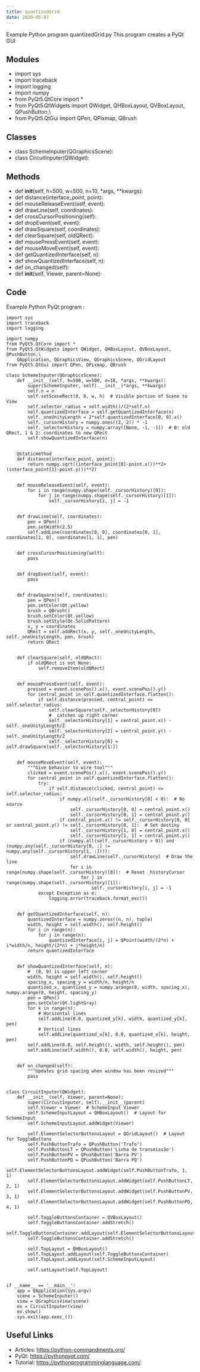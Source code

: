 ```yaml
---
title: quantizedGrid
date: 2020-05-07
---
```

Example Python program quantizedGrid.py
This program creates a PyQt GUI

## Modules

* import sys
* import traceback
* import logging
* import numpy
* from PyQt5.QtCore import *
* from PyQt5.QtWidgets import QWidget, QHBoxLayout, QVBoxLayout, QPushButton,\
* from PyQt5.QtGui import QPen, QPixmap, QBrush

## Classes

* class SchemeInputer(QGraphicsScene):
* class CircuitInputer(QWidget):

## Methods

* def __init__(self, h=500, w=500, n=10, *args, **kwargs):
* def distance(interface_point, point):
* def mouseReleaseEvent(self, event):
* def drawLine(self, coordinates):
* def crossCursorPositioning(self):
* def dropEvent(self, event):
* def drawSquare(self, coordinates):
* def clearSquare(self, oldQRect):
* def mousePressEvent(self, event):
* def mouseMoveEvent(self, event):
* def getQuantizedInterface(self, n):
* def showQuantizedInterface(self, n):
* def on_changed(self):
* def __init__(self, Viewer, parent=None):

## Code

Example Python PyQt program :

    import sys
    import traceback
    import logging
    
    import numpy
    from PyQt5.QtCore import *
    from PyQt5.QtWidgets import QWidget, QHBoxLayout, QVBoxLayout, QPushButton,\
        QApplication, QGraphicsView, QGraphicsScene, QGridLayout
    from PyQt5.QtGui import QPen, QPixmap, QBrush
    
    class SchemeInputer(QGraphicsScene):
        def __init__(self, h=500, w=500, n=10, *args, **kwargs):
            super(SchemeInputer, self).__init__(*args, **kwargs)
            self.n = n
            self.setSceneRect(0, 0, w, h)  # Visible portion of Scene to View
            self.selector_radius = self.width()/(2*self.n)
            self.quantizedInterface = self.getQuantizedInterface(n)
            self._oneUnityLength = 2*self.quantizedInterface[0, 0].x()
            self._cursorHistory = numpy.ones((2, 2)) * -1
            self._selectorHistory = numpy.array([None, -1, -1])  # 0: old QRect, 1 & 2: coordinates to new QRect
            self.showQuantizedInterface(n)
    
    
        @staticmethod
        def distance(interface_point, point):
            return numpy.sqrt((interface_point[0]-point.x())**2+(interface_point[1]-point.y())**2)
    
    
        def mouseReleaseEvent(self, event):
            for i in range(numpy.shape(self._cursorHistory)[0]):
                for j in range(numpy.shape(self._cursorHistory)[1]):
                    self._cursorHistory[i, j] = -1
    
    
        def drawLine(self, coordinates):
            pen = QPen()
            pen.setWidth(2.5)
            self.addLine(coordinates[0, 0], coordinates[0, 1], coordinates[1, 0], coordinates[1, 1], pen)
    
    
        def crossCursorPositioning(self):
            pass
    
    
        def dropEvent(self, event):
            pass
    
    
        def drawSquare(self, coordinates):
            pen = QPen()
            pen.setColor(Qt.yellow)
            brush = QBrush()
            brush.setColor(Qt.yellow)
            brush.setStyle(Qt.SolidPattern)
            x, y = coordinates
            QRect = self.addRect(x, y, self._oneUnityLength, self._oneUnityLength, pen, brush)
            return QRect
    
    
        def clearSquare(self, oldQRect):
            if oldQRect is not None:
                self.removeItem(oldQRect)
    
    
        def mousePressEvent(self, event):
            pressed = event.scenePos().x(), event.scenePos().y()
            for central_point in self.quantizedInterface.flatten():
                if self.distance(pressed, central_point) <= self.selector_radius:
                    self.clearSquare(self._selectorHistory[0])
                    #  catches up right corner
                    self._selectorHistory[1] = central_point.x() - self._oneUnityLength/2
                    self._selectorHistory[2] = central_point.y() - self._oneUnityLength/2
                    self._selectorHistory[0] = self.drawSquare(self._selectorHistory[1:])
    
    
        def mouseMoveEvent(self, event):
            """Give behavior to wire tool"""
            clicked = event.scenePos().x(), event.scenePos().y()
            for central_point in self.quantizedInterface.flatten():
                try:
                    if self.distance(clicked, central_point) <= self.selector_radius:
                        if numpy.all(self._cursorHistory[0] < 0):  # No source
                            self._cursorHistory[0, 0] = central_point.x()
                            self._cursorHistory[0, 1] = central_point.y()
                        if central_point.x() != self._cursorHistory[0, 0] or central_point.y() != self._cursorHistory[0, 1]:  # Set destiny
                            self._cursorHistory[1, 0] = central_point.x()
                            self._cursorHistory[1, 1] = central_point.y()
                        if (numpy.all(self._cursorHistory > 0)) and (numpy.any(self._cursorHistory[0, :] != numpy.any(self._cursorHistory[1, :]))):
                            self.drawLine(self._cursorHistory)  # Draw the line
                            for i in range(numpy.shape(self._cursorHistory)[0]):  # Reset _historyCursor
                                for j in range(numpy.shape(self._cursorHistory)[1]):
                                    self._cursorHistory[i, j] = -1
                except Exception as e:
                    logging.error(traceback.format_exc())
    
    
        def getQuantizedInterface(self, n):
            quantizedInterface = numpy.zeros((n, n), tuple)
            width, height = self.width(), self.height()
            for i in range(n):
                for j in range(n):
                    quantizedInterface[i, j] = QPoint(width/(2*n) + i*width/n, height/(2*n) + j*height/n)
            return quantizedInterface
    
    
        def showQuantizedInterface(self, n):
            #  (0, 0) is upper left corner
            width, height = self.width(), self.height()
            spacing_x, spacing_y = width/n, height/n
            quantized_x, quantized_y = numpy.arange(0, width, spacing_x), numpy.arange(0, height, spacing_y)
            pen = QPen()
            pen.setColor(Qt.lightGray)
            for k in range(n):
                # Horizontal lines
                self.addLine(0.0, quantized_y[k], width, quantized_y[k], pen)
                # Vertical lines
                self.addLine(quantized_x[k], 0.0, quantized_x[k], height, pen)
            self.addLine(0.0, self.height(), width, self.height(), pen)
            self.addLine(self.width(), 0.0, self.width(), height, pen)
            
            
        def on_changed(self):
            """Updates grid spacing when window has been resized"""
            pass
    
    
    class CircuitInputer(QWidget):
        def __init__(self, Viewer, parent=None):
            super(CircuitInputer, self).__init__(parent)
            self.Viewer = Viewer  # SchemeInput Viewer
            self.SchemeInputLayout = QHBoxLayout()  # Layout for SchemeInput
            self.SchemeInputLayout.addWidget(Viewer)
    
            self.ElementSelectorButtonsLayout = QGridLayout()  # Layout for ToggleButtons
            self.PushButtonTrafo = QPushButton('Trafo')
            self.PushButtonLT = QPushButton('Linha de transmissão')
            self.PushButtonPV = QPushButton('Barra PV')
            self.PushButtonPQ = QPushButton('Barra PQ')
            self.ElementSelectorButtonsLayout.addWidget(self.PushButtonTrafo, 1, 1)
            self.ElementSelectorButtonsLayout.addWidget(self.PushButtonLT, 2, 1)
            self.ElementSelectorButtonsLayout.addWidget(self.PushButtonPV, 3, 1)
            self.ElementSelectorButtonsLayout.addWidget(self.PushButtonPQ, 4, 1)
    
            self.ToggleButtonsContainer = QVBoxLayout()
            self.ToggleButtonsContainer.addStretch()
            self.ToggleButtonsContainer.addLayout(self.ElementSelectorButtonsLayout)
            self.ToggleButtonsContainer.addStretch()
    
            self.TopLayout = QHBoxLayout()
            self.TopLayout.addLayout(self.ToggleButtonsContainer)
            self.TopLayout.addLayout(self.SchemeInputLayout)
    
            self.setLayout(self.TopLayout)
    
    
    if __name__ == '__main__':
        app = QApplication(sys.argv)
        scene = SchemeInputer()
        view = QGraphicsView(scene)
        ex = CircuitInputer(view)
        ex.show()
        sys.exit(app.exec_())

## Useful Links

- Articles: https://python-commandments.org/
- PyQt: https://pythonpyqt.com/
- Tutorial: https://pythonprogramminglanguage.com/
